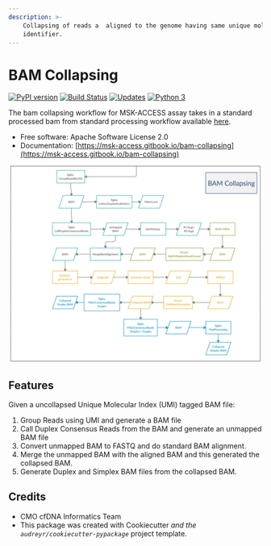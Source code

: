 ```yaml
---
description: >-
    Collapsing of reads a  aligned to the genome having same unique molecular
    identifier.
---
```


# BAM Collapsing

[![PyPI version](https://badge.fury.io/py/bam-collapsing.svg)](https://badge.fury.io/py/bam-collapsing) [![Build Status](https://travis-ci.org/msk-access/bam_collapsing.svg?branch=master)](https://travis-ci.org/msk-access/bam_collapsing) [![Updates](https://pyup.io/repos/github/msk-access/bam_collapsing/shield.svg)](https://pyup.io/repos/github/msk-access/bam_collapsing/) [![Python 3](https://pyup.io/repos/github/msk-access/bam_collapsing/python-3-shield.svg)](https://pyup.io/repos/github/msk-access/bam_collapsing/)

The bam collapsing workflow for MSK-ACCESS assay takes in a standard processed bam from standard processing workflow available [here](https://github.com/msk-access/uncollapsed_bam_generation).

-   Free software: Apache Software License 2.0
-   Documentation: [https://msk-access.gitbook.io/bam-collapsing](https://msk-access.gitbook.io/bam-collapsing)

![Workflow](.gitbook/assets/fgbio_bam_collapsing.png)

## Features

Given a uncollapsed Unique Molecular Index (UMI) tagged BAM file:

1. Group Reads using UMI and generate a BAM file
2. Call Duplex Consensus Reads from the BAM and generate an unmapped BAM file
3. Convert unmapped BAM to FASTQ and do standard BAM alignment.
4. Merge the unmapped BAM with the aligned BAM and this generated the collapsed BAM.
5. Generate Duplex and Simplex BAM files from the collapsed BAM.

## Credits

- CMO cfDNA Informatics Team
- This package was created with Cookiecutter _and the `audreyr/cookiecutter-pypackage`_ project template.
